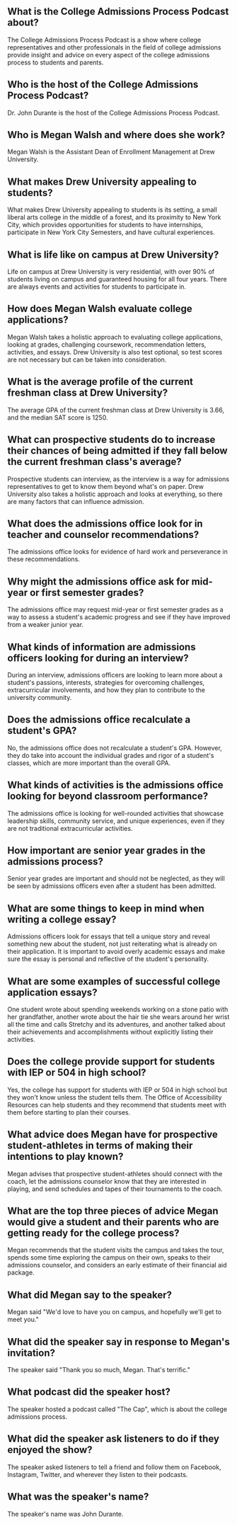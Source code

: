 ## What is the College Admissions Process Podcast about?
The College Admissions Process Podcast is a show where college representatives and other professionals in the field of college admissions provide insight and advice on every aspect of the college admissions process to students and parents.

## Who is the host of the College Admissions Process Podcast?
Dr. John Durante is the host of the College Admissions Process Podcast.

## Who is Megan Walsh and where does she work?
Megan Walsh is the Assistant Dean of Enrollment Management at Drew University.

## What makes Drew University appealing to students?
What makes Drew University appealing to students is its setting, a small liberal arts college in the middle of a forest, and its proximity to New York City, which provides opportunities for students to have internships, participate in New York City Semesters, and have cultural experiences.

## What is life like on campus at Drew University?
Life on campus at Drew University is very residential, with over 90% of students living on campus and guaranteed housing for all four years. There are always events and activities for students to participate in.

## How does Megan Walsh evaluate college applications?
Megan Walsh takes a holistic approach to evaluating college applications, looking at grades, challenging coursework, recommendation letters, activities, and essays. Drew University is also test optional, so test scores are not necessary but can be taken into consideration.

## What is the average profile of the current freshman class at Drew University?
The average GPA of the current freshman class at Drew University is 3.66, and the median SAT score is 1250.

## What can prospective students do to increase their chances of being admitted if they fall below the current freshman class's average?
Prospective students can interview, as the interview is a way for admissions representatives to get to know them beyond what's on paper. Drew University also takes a holistic approach and looks at everything, so there are many factors that can influence admission.

## What does the admissions office look for in teacher and counselor recommendations?
The admissions office looks for evidence of hard work and perseverance in these recommendations.

## Why might the admissions office ask for mid-year or first semester grades?
The admissions office may request mid-year or first semester grades as a way to assess a student's academic progress and see if they have improved from a weaker junior year.

## What kinds of information are admissions officers looking for during an interview?
During an interview, admissions officers are looking to learn more about a student's passions, interests, strategies for overcoming challenges, extracurricular involvements, and how they plan to contribute to the university community.

## Does the admissions office recalculate a student's GPA?
No, the admissions office does not recalculate a student's GPA. However, they do take into account the individual grades and rigor of a student's classes, which are more important than the overall GPA.

## What kinds of activities is the admissions office looking for beyond classroom performance?
The admissions office is looking for well-rounded activities that showcase leadership skills, community service, and unique experiences, even if they are not traditional extracurricular activities.

## How important are senior year grades in the admissions process?
Senior year grades are important and should not be neglected, as they will be seen by admissions officers even after a student has been admitted.

## What are some things to keep in mind when writing a college essay?
Admissions officers look for essays that tell a unique story and reveal something new about the student, not just reiterating what is already on their application. It is important to avoid overly academic essays and make sure the essay is personal and reflective of the student's personality.

## What are some examples of successful college application essays?
One student wrote about spending weekends working on a stone patio with her grandfather, another wrote about the hair tie she wears around her wrist all the time and calls Stretchy and its adventures, and another talked about their achievements and accomplishments without explicitly listing their activities.

## Does the college provide support for students with IEP or 504 in high school?
Yes, the college has support for students with IEP or 504 in high school but they won't know unless the student tells them. The Office of Accessibility Resources can help students and they recommend that students meet with them before starting to plan their courses.

## What advice does Megan have for prospective student-athletes in terms of making their intentions to play known?
Megan advises that prospective student-athletes should connect with the coach, let the admissions counselor know that they are interested in playing, and send schedules and tapes of their tournaments to the coach.

## What are the top three pieces of advice Megan would give a student and their parents who are getting ready for the college process?
Megan recommends that the student visits the campus and takes the tour, spends some time exploring the campus on their own, speaks to their admissions counselor, and considers an early estimate of their financial aid package.

## What did Megan say to the speaker?
Megan said "We'd love to have you on campus, and hopefully we'll get to meet you."

## What did the speaker say in response to Megan's invitation?
The speaker said "Thank you so much, Megan. That's terrific."

## What podcast did the speaker host?
The speaker hosted a podcast called "The Cap", which is about the college admissions process.

## What did the speaker ask listeners to do if they enjoyed the show?
The speaker asked listeners to tell a friend and follow them on Facebook, Instagram, Twitter, and wherever they listen to their podcasts.

## What was the speaker's name?
The speaker's name was John Durante.

